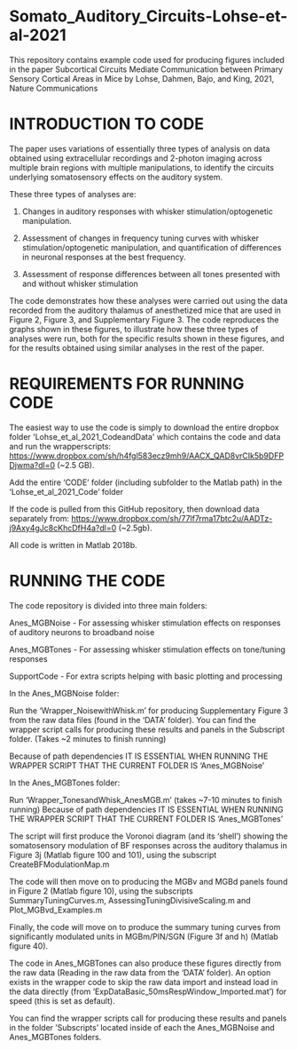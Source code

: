# Somato_Auditory_Circuits-Lohse-et-al-2021
This repository contains example code used for producing figures included in the paper Subcortical Circuits Mediate Communication between Primary Sensory Cortical Areas in Mice by Lohse, Dahmen, Bajo, and King, 2021, Nature Communications


# INTRODUCTION TO CODE

The paper uses variations of essentially three types of analysis on data obtained using extracellular recordings and 2-photon imaging across multiple brain regions with multiple manipulations, to identify the circuits underlying somatosensory effects on the auditory system.

These three types of analyses are:

1. Changes in auditory responses with whisker stimulation/optogenetic manipulation.

2. Assessment of changes in frequency tuning curves with whisker stimulation/optogenetic manipulation, and quantification of differences in neuronal responses at the best frequency.

3. Assessment of response differences between all tones presented with and without whisker stimulation


The code demonstrates how these analyses were carried out using the data recorded from the auditory thalamus of anesthetized mice that are used in Figure 2, Figure 3, and Supplementary Figure 3. The code reproduces the graphs shown in these figures, to illustrate how these three types of analyses were run, both for the specific results shown in these figures, and for the results obtained using similar analyses in the rest of the paper.

# REQUIREMENTS FOR RUNNING CODE

The easiest way to use the code is simply to download the entire dropbox folder 'Lohse_et_al_2021_CodeandData' which contains the code and data and run the wrapperscripts: https://www.dropbox.com/sh/h4fgl583ecz9mh9/AACX_QAD8vrCIk5b9DFPDjwma?dl=0 (~2.5 GB).

Add the entire ‘CODE’ folder (including subfolder to the Matlab path) in the ‘Lohse_et_al_2021_Code’ folder

If the code is pulled from this GitHub repository, then download data separately from: https://www.dropbox.com/sh/77lf7rma17btc2u/AADTz-j9Axy4gJc8cKhcDfH4a?dl=0 (~2.5gb).

All code is written in Matlab 2018b.

# RUNNING THE CODE

The code repository is divided into three main folders:

Anes_MGBNoise - For assessing whisker stimulation effects on responses of auditory neurons to broadband noise

Anes_MGBTones - For assessing whisker stimulation effects on tone/tuning responses

SupportCode - For extra scripts helping with basic plotting and processing

In the Anes_MGBNoise folder:

Run the ‘Wrapper_NoisewithWhisk.m’ for producing Supplementary Figure 3 from the raw data files (found in the ‘DATA’ folder). You can find the wrapper script calls for producing these results and panels in the Subscript folder. (Takes ~2 minutes to finish running)

Because of path dependencies IT IS ESSENTIAL WHEN RUNNING THE WRAPPER SCRIPT THAT THE CURRENT FOLDER IS ‘Anes_MGBNoise’

In the Anes_MGBTones folder:

Run ‘Wrapper_TonesandWhisk_AnesMGB.m’ (takes ~7-10 minutes to finish running)
Because of path dependencies IT IS ESSENTIAL WHEN RUNNING THE WRAPPER SCRIPT THAT THE CURRENT FOLDER IS ‘Anes_MGBTones’

The script will first produce the Voronoi diagram (and its ‘shell’) showing the somatosensory modulation of BF responses across the auditory thalamus in Figure 3j (Matlab figure 100 and 101), using the subscript CreateBFModulationMap.m

The code will then move on to producing the MGBv and MGBd panels found in Figure 2 (Matlab figure 10), using the subscripts SummaryTuningCurves.m, AssessingTuningDivisiveScaling.m and Plot_MGBvd_Examples.m

Finally, the code will move on to produce the summary tuning curves from significantly modulated units in MGBm/PIN/SGN (Figure 3f and h) (Matlab figure 40).

The code in Anes_MGBTones can also produce these figures directly from the raw data (Reading in the raw data from the ‘DATA’ folder). An option exists in the wrapper code to skip the raw data import and instead load in the data directly (from ‘ExpDataBasic_50msRespWindow_Imported.mat’) for speed (this is set as default).

You can find the wrapper scripts call for producing these results and panels in the folder ’Subscripts’ located inside of each the Anes_MGBNoise and Anes_MGBTones folders.
